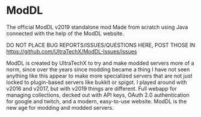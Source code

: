 # ModDL
The official ModDL v2019 standalone mod
Made from scratch using Java connected with the help of the ModDL website.

DO NOT PLACE BUG REPORTS/ISSUES/QUESTIONS HERE, POST THOSE IN https://github.com/UltraTechX/ModDL-Issues/issues

ModDL is created by UltraTechX to try and make modded servers more of a norm, since over the years since modding became a thing
I have not seen anything like this appear to make more specialized servers that are not just locked to plugin-based servers like bukkit or spigot.
I played around with v2016 and v2017, but with v2019 things are different. Full webapp for managing collections, decked out with API keys, 
OAuth 2.0 authentication for google and twitch, and a modern, easy-to-use website. ModDL is the new age for modding and modded servers.
